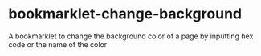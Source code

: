 # bookmarklet-change-background
A bookmarklet to change the background color of a page by inputting hex code or the name of the color

